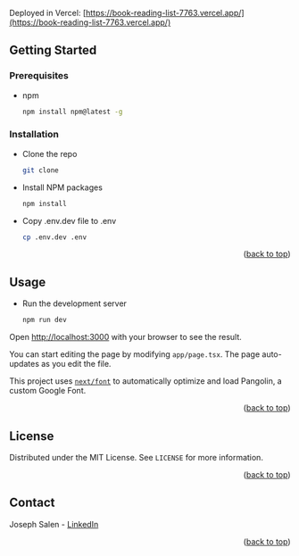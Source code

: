 <a name="readme-top"></a>
Deployed in Vercel: [https://book-reading-list-7763.vercel.app/](https://book-reading-list-7763.vercel.app/)

## Getting Started

### Prerequisites

- npm
  ```sh
  npm install npm@latest -g
  ```

### Installation

- Clone the repo
  ```sh
  git clone
  ```
- Install NPM packages
  ```sh
  npm install
  ```
- Copy .env.dev file to .env
  ```sh
  cp .env.dev .env
  ```

<p align="right">(<a href="#readme-top">back to top</a>)</p>

## Usage

- Run the development server
  ```sh
  npm run dev
  ```
Open [http://localhost:3000](http://localhost:3000) with your browser to see the result.

You can start editing the page by modifying `app/page.tsx`. The page auto-updates as you edit the file.

This project uses [`next/font`](https://nextjs.org/docs/basic-features/font-optimization) to automatically optimize and load Pangolin, a custom Google Font.

<p align="right">(<a href="#readme-top">back to top</a>)</p>

## License

Distributed under the MIT License. See `LICENSE` for more information.

<p align="right">(<a href="#readme-top">back to top</a>)</p>

## Contact

Joseph Salen - [LinkedIn](https://www.linkedin.com/in/salenjs/)

<p align="right">(<a href="#readme-top">back to top</a>)</p>
